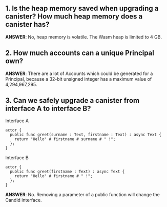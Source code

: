 ## 1. Is the heap memory saved when upgrading a canister? How much heap memory does a canister has?
**ANSWER**: No, heap memory is volatile. The Wasm heap is limited to 4 GB.

## 2. How much accounts can a unique Principal own?
**ANSWER**: There are a lot of Accounts which could be generated for a Principal, because a 32-bit unsigned integer has a maximum value of 4,294,967,295.

## 3. Can we safely upgrade a canister from interface A to interface B?

Interface A
```motoko
actor {
  public func greet(surname : Text, firstname : Text) : async Text {
    return "Hello" # firstname # surname # " !";
  };
}
```

Interface B
```motoko
actor {
  public func greet(firstname : Text) : async Text {
    return "Hello" # firstname # " !";
  };
}
```
**ANSWER**: No. Removing a parameter of a public function will change the Candid interface. 